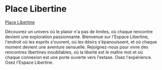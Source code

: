 # Place Libertine
[Place Libertine](https://placelibertine.github.io)

Découvrez un univers où le plaisir n'a pas de limites, où chaque rencontre devient une exploration passionnante. Bienvenue sur l'Espace Libertine, l'endroit où les esprits s'ouvrent, où les désirs s'épanouissent, et où chaque moment devient une aventure sensuelle. Rejoignez-nous pour vivre des rencontres libertines inoubliables, où la liberté est le maître mot et où chaque connexion est une porte ouverte vers l'extase. Osez l'expérience. Osez l'Espace Libertine.
